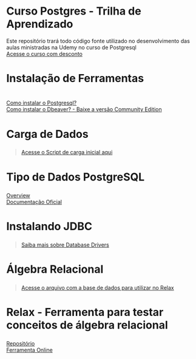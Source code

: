 # Curso Postgres - Trilha de Aprendizado
Este repositório trará todo código fonte utilizado no desenvolvimento das aulas ministradas na Udemy no curso de Postgresql
<br>
[Acesse o curso com desconto](https://www.udemy.com/user/jonathan-da-cruz/)



# Instalação de Ferramentas <h1>
[ Como instalar o Postgresql? ](https://www.postgresql.org/download/)
  <br>
[Como instalar o Dbeaver? - Baixe a versão Community Edition](https://dbeaver.io/download/)

# Carga de Dados <h3>
 > [ Acesse o Script de carga inicial aqui ](https://github.com/jonathandacruz/curso-postgresql-udemy/blob/master/carga-inicial.sql)

# Tipo de Dados PostgreSQL <h3>
 [ Overview ](https://www.postgresqltutorial.com/postgresql-data-types/)
  <br>
 [ Documentação Oficial](https://www.postgresql.org/docs/9.5/datatype.html)
  
# Instalando JDBC <h3>
 > [ Saiba mais sobre Database Drivers ](https://dbeaver.com/docs/wiki/Database-drivers)

# Álgebra Relacional <h3>
  > [ Acesse o arquivo com a base de dados para utilizar no Relax ](https://github.com/jonathandacruz/curso-postgresql-udemy/blob/master/bdTeste)

# Relax - Ferramenta para testar conceitos de álgebra relacional <h3>
 [ Repositório ](https://github.com/dbis-uibk/relax)
  <br>
 [ Ferramenta Online ](https://dbis-uibk.github.io/relax/calc/local/uibk/local)
  
